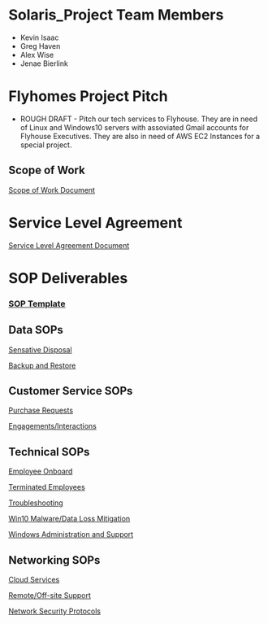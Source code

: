 # Solaris_Project Team Members
* Kevin Isaac
* Greg Haven
* Alex Wise
* Jenae Bierlink
# Flyhomes Project Pitch
* ROUGH DRAFT - Pitch our tech services to Flyhouse. They are in need of Linux and Windows10 servers with assoviated Gmail accounts for Flyhouse Executives. They are also in need of AWS EC2 Instances for a special project.  
## Scope of Work 
[Scope of Work Document](https://docs.google.com/document/d/1tKS-N-bnod4cSWF9V-nxe8KMoWA-1A1B1EQ0anAhnxU/edit#)
# Service Level Agreement
[Service Level Agreement Document]()
# SOP Deliverables 
### [SOP Template](https://docs.google.com/document/d/1yyYwDdL1-Uv639MBpW4BcHVQo4rFrtXnccLk-by1OfU/edit#heading=h.ubpkrrk9q74r)
## Data SOPs
[Sensative Disposal](https://docs.google.com/document/d/19ezktvI7jzYjHco1kbj_ZqII6GtBUoLCxgQga74mvxM/edit)

[Backup and Restore](https://docs.google.com/document/d/1yUAOnds44jMuBmivuZSBNC9--k7KAGbAkgEjiFBb6sw/edit)
## Customer Service SOPs
[Purchase Requests](https://docs.google.com/document/d/1dkEb6aFkjOvofOXQ5wGpUnWItazkeJVR7gpUZ81exrU/edit)

[Engagements/Interactions](https://docs.google.com/document/d/1phYLlFpJL8N8DXd89oq2V7XgV0Tgidt8HQgmybefweU/edit)
## Technical SOPs 
[Employee Onboard](https://docs.google.com/document/d/1m6ht5XgES9II17QGAa4GYNY6wq8g0PnpM_65ATme71k/edit)

[Terminated Employees](https://docs.google.com/document/d/1b_wUIwEEzBS6bgVMI14OIGXrLmBFmkkD6kP6QkKHwLg/edit)

[Troubleshooting](https://docs.google.com/document/d/19tm31O6WiLMeRmgO1uSRyN4Q5CcOAs3ft8q_i5ZIAH0/edit)

[Win10 Malware/Data Loss Mitigation](https://docs.google.com/document/d/1smCnEwxxMnwwedi3wLnNOSHP0ClCwQJIEmEnwiMRi_U/edit)

[Windows Administration and Support](https://docs.google.com/document/d/1OSKWWi-JtRlgAgmEXVn5VGPLGPVFuI_5GbBr-RMEhh0/edit)
## Networking SOPs
[Cloud Services](https://docs.google.com/document/d/1iWXqaAL-bd10UFrVd0gKalNSVtBwTsUmKhf6o7QRNVs/edit)

[Remote/Off-site Support](https://docs.google.com/document/d/1S2DtT6fytxlT1aZveO01Ji3fPKNfiAWbbnhzZzwj1ZY/edit)

[Network Security Protocols](https://docs.google.com/document/d/1P5prPpa2S7Vh20PTMivunDhCExxUWozDYPl69krqM-c/edit)
